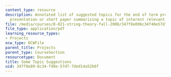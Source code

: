```yaml
---
content_type: resource
description: Annotated list of suggested topics for the end of term project, a half-hour
  presentation or short paper summarizing a topic of interest relevant to the course.
file: /media/courses/8-821-string-theory-fall-2008/347f8e896c34f40e57d77ded14a52b6f_endtrm_fin.pdf
file_type: application/pdf
learning_resource_types:
- Projects
ocw_type: OCWFile
parent_title: Projects
parent_type: CourseSection
resourcetype: Document
title: Some Topic Suggestions
uid: 347f8e89-6c34-f40e-57d7-7ded14a52b6f
---
```


